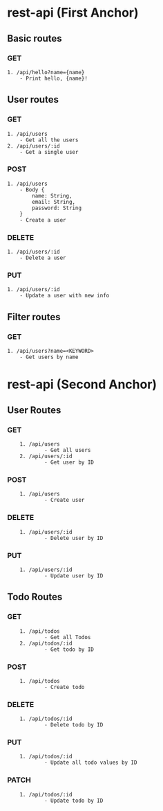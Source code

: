 # rest-api (First Anchor)

## Basic routes
### GET 
    1. /api/hello?name={name}
        - Print hello, {name}!

## User routes
### GET
    1. /api/users
        - Get all the users
    2. /api/users/:id
        - Get a single user

### POST
    1. /api/users
        - Body {
            name: String,
            email: String,
            password: String
        }
        - Create a user

### DELETE
    1. /api/users/:id
        - Delete a user

### PUT
    1. /api/users/:id
        - Update a user with new info

## Filter routes
### GET
    1. /api/users?name=<KEYWORD>
        - Get users by name

# rest-api (Second Anchor)

## User Routes
### GET
        1. /api/users
                - Get all users
        2. /api/users/:id
                - Get user by ID
### POST
        1. /api/users
                - Create user
### DELETE
        1. /api/users/:id
                - Delete user by ID
### PUT
        1. /api/users/:id
                - Update user by ID

## Todo Routes

### GET
        1. /api/todos
                - Get all Todos
        2. /api/todos/:id
                - Get todo by ID
### POST
        1. /api/todos
                - Create todo
### DELETE
        1. /api/todos/:id
                - Delete todo by ID
### PUT
        1. /api/todos/:id
                - Update all todo values by ID
### PATCH
        1. /api/todos/:id
                - Update todo by ID